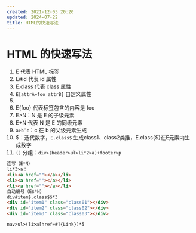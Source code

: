 ```yaml
---
created: 2021-12-03 20:20
updated: 2024-07-22
title: HTML的快速写法
---
```


# HTML 的快速写法

1. E 代表 HTML 标签
2. E#id 代表 id 属性
3. E.class 代表 class 属性
4. `E[attrA=foo attrB]` 自定义属性
5. 
6. E{foo} 代表标签包含的内容是 foo
7. E>N：N 是 E 的子级元素
8. E+N 代表 N 是 E 的同级元素
9. `a>b^c`：c 在 b 的父级元素生成
10. \$：迭代数字，`E.class$` 生成class1、class2类推，E.class{$}在E元素内生成数字
11. `()` 分组：`div>(header>ul>li*2>a)+footer>p`

```html
连写（E*N）
li*3>a：
<li><a href=""></a></li>
<li><a href=""></a></li>
<li><a href=""></a></li>
自动编号（E$*N）
div#item$.class$$*3
<div id="item1" class="class01"></div>
<div id="item2" class="class02"></div>
<div id="item3" class="class03"></div>
```

```html
nav>ul>(li>a[href=#]{Link})*5
```

